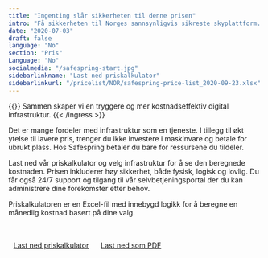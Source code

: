 ```yaml
---
title: "Ingenting slår sikkerheten til denne prisen"
intro: "Få sikkerheten til Norges sannsynligvis sikreste skyplattform. Ikke bare får du et moderne og fleksibelt miljø basert på OpenStack, men også høy rettssikkerhet."
date: "2020-07-03"
draft: false
language: "No"
section: "Pris"
Language: "No"
socialmedia: "/safespring-start.jpg"
sidebarlinkname: "Last ned priskalkulator"
sidebarlinkurl: "/pricelist/NOR/safespring-price-list_2020-09-23.xlsx"
---
```

{{<ingress>}}
Sammen skaper vi en tryggere og mer kostnadseffektiv digital infrastruktur.
{{< /ingress >}}

Det er mange fordeler med infrastruktur som en tjeneste. I tillegg til økt ytelse til lavere pris, trenger du ikke investere i maskinvare og betale for ubrukt plass. Hos Safespring betaler du bare for ressursene du tildeler.

Last ned vår priskalkulator og velg infrastruktur for å se den beregnede kostnaden. Prisen inkluderer høy sikkerhet, både fysisk, logisk og lovlig. Du får også 24/7 support og tilgang til vår selvbetjeningsportal der du kan administrere dine forekomster etter behov.

Priskalkulatoren er en Excel-fil med innebygd logikk for å beregne en månedlig kostnad basert på dine valg.

<br><br><a class="button" style="margin-right:20px;" href="/pricelist/NOK/safespring-price-list-nok.xlsx"><i class="fas fa-file-download" style="margin-right:10px;"></i> Last ned priskalkulator</a> <a id="text-button" href="/pricelist/NOK/safespring-price-list-nok.pdf">Last ned som PDF</a>
